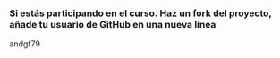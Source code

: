 ### Si estás participando en el curso. Haz un fork del proyecto, añade tu usuario de GitHub en una nueva línea
andgf79